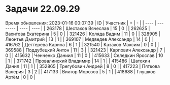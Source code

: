 # Задачи 22.09.29
Время обновления: 2023-01-16 00:07:39
| ID   | Участник | +    | -    |
| ---- | -------- | ---- | ---- |
| 263178 | Шестаков Вячеслав | 15 | 0 |
| 262625 | Вахитова Екатерина | 5 | 0 |
| 321426 | Коляда Вадим | 11 | 0 |
| 328905 | Леонтьв Дмитрий | 13 | 1 |
| 369107 | Медведев Александр | 14 | 0 |
| 416762 | Дегтерева Карина | 6 | 1 |
| 321540 | Казаков Максим | 0 | 0 |
| 369588 | Поддубецкий Антон | 11 | 3 |
| 321423 | Карпович Александр | 7 | 0 |
| 415632 | Ченченко Даниил | 11 | 0 |
| 415633 | Селедкин Ярослав | 10 | 1 |
| 371742 | Провалинский Владимир | 14 | 1 |
| 415486 | Шатохин Данил | 11 | 1 |
| 352865 | Трегубович Андрей | 8 | 0 |
| 417223 | Пяткова Валерия | 3 | 2 |
| 417133 | Виктор Морозов | 5 | 1 |
| 418688 | Глушков Артём | 0 | 0 |
